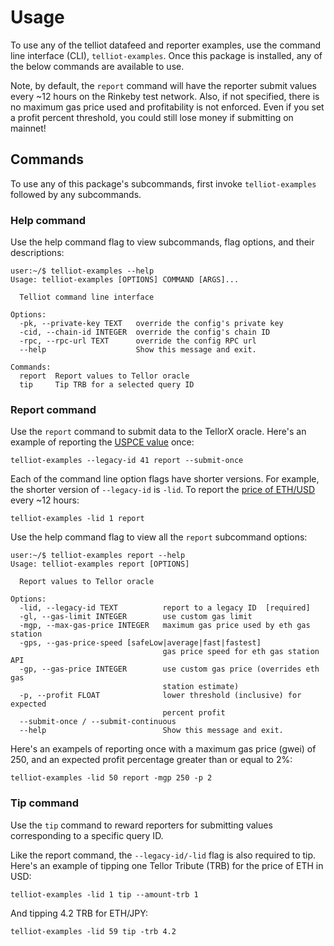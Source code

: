 # Usage

To use any of the telliot datafeed and reporter examples, use the command line interface (CLI), `telliot-examples`. Once this package is installed, any of the below commands are available to use.

Note, by default, the `report` command will have the reporter submit values every ~12 hours on the Rinkeby test network. Also, if not specified, there is no maximum gas price used and profitability is not enforced. Even if you set a profit percent threshold, you could still lose money if submitting on mainnet!

## Commands

To use any of this package's subcommands, first invoke `telliot-examples` followed by any subcommands.

### Help command

Use the help command flag to view subcommands, flag options, and their descriptions:
```
user:~/$ telliot-examples --help
Usage: telliot-examples [OPTIONS] COMMAND [ARGS]...

  Telliot command line interface

Options:
  -pk, --private-key TEXT   override the config's private key
  -cid, --chain-id INTEGER  override the config's chain ID
  -rpc, --rpc-url TEXT      override the config RPC url
  --help                    Show this message and exit.

Commands:
  report  Report values to Tellor oracle
  tip     Tip TRB for a selected query ID
```

### Report command

Use the `report` command to submit data to the TellorX oracle. Here's an example of reporting the [USPCE value](https://github.com/tellor-io/dataSpecs/blob/main/ids/LegacyRequest-41.md) once:
```
telliot-examples --legacy-id 41 report --submit-once
```

Each of the command line option flags have shorter versions. For example, the shorter version of `--legacy-id` is `-lid`. To report the [price of ETH/USD](https://github.com/tellor-io/dataSpecs/blob/main/ids/LegacyRequest-01.md) every ~12 hours:
```
telliot-examples -lid 1 report
```

Use the help command flag to view all the `report` subcommand options:
```
user:~/$ telliot-examples report --help
Usage: telliot-examples report [OPTIONS]

  Report values to Tellor oracle

Options:
  -lid, --legacy-id TEXT          report to a legacy ID  [required]
  -gl, --gas-limit INTEGER        use custom gas limit
  -mgp, --max-gas-price INTEGER   maximum gas price used by eth gas station
  -gps, --gas-price-speed [safeLow|average|fast|fastest]
                                  gas price speed for eth gas station API
  -gp, --gas-price INTEGER        use custom gas price (overrides eth gas
                                  station estimate)
  -p, --profit FLOAT              lower threshold (inclusive) for expected
                                  percent profit
  --submit-once / --submit-continuous
  --help                          Show this message and exit.
```

Here's an exampels of reporting once with a maximum gas price (gwei) of 250, and an expected profit percentage greater than or equal to 2%:
```
telliot-examples -lid 50 report -mgp 250 -p 2
```

### Tip command

Use the `tip` command to reward reporters for submitting values corresponding to a specific query ID.

Like the report command, the `--legacy-id/-lid` flag is also required to tip. Here's an example of tipping one Tellor Tribute (TRB) for the price of ETH in USD:
```
telliot-examples -lid 1 tip --amount-trb 1
```

And tipping 4.2 TRB for ETH/JPY:
```
telliot-examples -lid 59 tip -trb 4.2
```